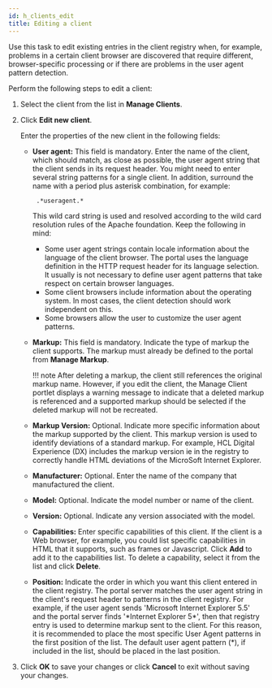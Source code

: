 ```yaml
---
id: h_clients_edit
title: Editing a client
---
```


Use this task to edit existing entries in the client registry when, for example, problems in a certain client browser are discovered that require different, browser-specific processing or if there are problems in the user agent pattern detection.

Perform the following steps to edit a client:

1.  Select the client from the list in **Manage Clients**.

2.  Click **Edit new client**.

    Enter the properties of the new client in the following fields:

    -   **User agent:** This field is mandatory. Enter the name of the client, which should match, as close as possible, the user agent string that the client sends in its request header. You might need to enter several string patterns for a single client. In addition, surround the name with a period plus asterisk combination, for example:

        ```
         .*useragent.* 
        ```

        This wild card string is used and resolved according to the wild card resolution rules of the Apache foundation. Keep the following in mind:

        -   Some user agent strings contain locale information about the language of the client browser. The portal uses the language definition in the HTTP request header for its language selection. It usually is not necessary to define user agent patterns that take respect on certain browser languages.
        -   Some client browsers include information about the operating system. In most cases, the client detection should work independent on this.
        -   Some browsers allow the user to customize the user agent patterns.

    -   **Markup:** This field is mandatory. Indicate the type of markup the client supports. The markup must already be defined to the portal from **Manage Markup**.

        !!! note
            After deleting a markup, the client still references the original markup name. However, if you edit the client, the Manage Client portlet displays a warning message to indicate that a deleted markup is referenced and a supported markup should be selected if the deleted markup will not be recreated.

    -   **Markup Version:** Optional. Indicate more specific information about the markup supported by the client. This markup version is used to identify deviations of a standard markup. For example, HCL Digital Experience (DX) includes the markup version ie in the registry to correctly handle HTML deviations of the MicroSoft Internet Explorer.
    -   **Manufacturer:** Optional. Enter the name of the company that manufactured the client.
    -   **Model:** Optional. Indicate the model number or name of the client.
    -   **Version:** Optional. Indicate any version associated with the model.
    -   **Capabilities:** Enter specific capabilities of this client. If the client is a Web browser, for example, you could list specific capabilities in HTML that it supports, such as frames or Javascript. Click **Add** to add it to the capabilities list. To delete a capability, select it from the list and click **Delete**.
    -   **Position:** Indicate the order in which you want this client entered in the client registry. The portal server matches the user agent string in the client's request header to patterns in the client registry. For example, if the user agent sends 'Microsoft Internet Explorer 5.5' and the portal server finds '\*Internet Explorer 5\*', then that registry entry is used to determine markup sent to the client. For this reason, it is recommended to place the most specific User Agent patterns in the first position of the list. The default user agent pattern \(\*\), if included in the list, should be placed in the last position.
    
3.  Click **OK** to save your changes or click **Cancel** to exit without saving your changes.


